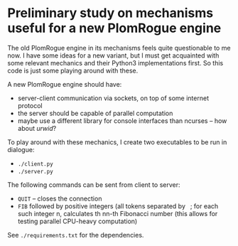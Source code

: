 Preliminary study on mechanisms useful for a new PlomRogue engine
=================================================================

The old PlomRogue engine in its mechanisms feels quite questionable to me now.
I have some ideas for a new variant, but I must get acquainted with some
relevant mechanics and their Python3 implementations first. So this code is just
some playing around with these.

A new PlomRogue engine should have:

* server-client communication via sockets, on top of some internet protocol
* the server should be capable of parallel computation
* maybe use a different library for console interfaces than ncurses – how about
  *urwid*?

To play around with these mechanics, I create two executables to be run in
dialogue:

* `./client.py`
* `./server.py`

The following commands can be sent from client to server:

* `QUIT` – closes the connection
* `FIB` followed by positive integers (all tokens separated by ` `; for each
  such integer n, calculates th nn-th Fibonacci number (this allows for testing
  parallel CPU-heavy computation)

See `./requirements.txt` for the dependencies.
